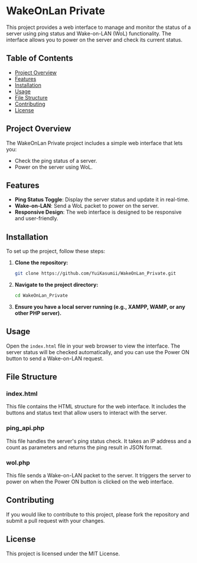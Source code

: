 
# WakeOnLan Private

This project provides a web interface to manage and monitor the status of a server using ping status and Wake-on-LAN (WoL) functionality. The interface allows you to power on the server and check its current status.

## Table of Contents

- [Project Overview](#project-overview)
- [Features](#features)
- [Installation](#installation)
- [Usage](#usage)
- [File Structure](#file-structure)
- [Contributing](#contributing)
- [License](#license)

## Project Overview

The WakeOnLan Private project includes a simple web interface that lets you:
- Check the ping status of a server.
- Power on the server using WoL.

## Features

- **Ping Status Toggle**: Display the server status and update it in real-time.
- **Wake-on-LAN**: Send a WoL packet to power on the server.
- **Responsive Design**: The web interface is designed to be responsive and user-friendly.

## Installation

To set up the project, follow these steps:

1. **Clone the repository:**
    ```sh
    git clone https://github.com/YuiKasumii/WakeOnLan_Private.git
    ```
2. **Navigate to the project directory:**
    ```sh
    cd WakeOnLan_Private
    ```
3. **Ensure you have a local server running (e.g., XAMPP, WAMP, or any other PHP server).**

## Usage

Open the `index.html` file in your web browser to view the interface. The server status will be checked automatically, and you can use the Power ON button to send a Wake-on-LAN request.

## File Structure

### index.html
This file contains the HTML structure for the web interface. It includes the buttons and status text that allow users to interact with the server.

### ping_api.php
This file handles the server's ping status check. It takes an IP address and a count as parameters and returns the ping result in JSON format.

### wol.php
This file sends a Wake-on-LAN packet to the server. It triggers the server to power on when the Power ON button is clicked on the web interface.

## Contributing

If you would like to contribute to this project, please fork the repository and submit a pull request with your changes.

## License

This project is licensed under the MIT License.
